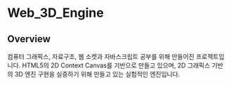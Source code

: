 # Web_3D_Engine

## Overview

컴퓨터 그래픽스, 자료구조, 웹 소켓과 자바스크립트 공부를 위해 만들어진 프로젝트입니다. HTML5의 2D Context Canvas를 기반으로 만들고 있으며, 2D 그래픽스 기반의 3D 엔진 구현을 실증하기 위해 만들고 있는 실험적인 엔진입니다.




